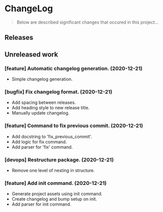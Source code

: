 # ChangeLog

> Below are described significant changes that occured in this project...

## Releases
## Unreleased work

### [feature] Automatic changelog generation. (2020-12-21)
- Simple changelog generation.

### [bugfix] Fix changelog format. (2020-12-21)
- Add spacing between releases.
- Add heading style to new release title.
- Manually update changelog.

### [feature] Command to fix previous commit. (2020-12-21)
- Add docstring to 'fix_previous_commit'.
- Add logic for fix command.
- Add parser for 'fix' command.

### [devops] Restructure package. (2020-12-21)
- Remove one level of nesting in structure.

### [feature] Add init command. (2020-12-21)
- Generate project assets using init command.
- Create changelog and bump setup on init.
- Add parser for init command.